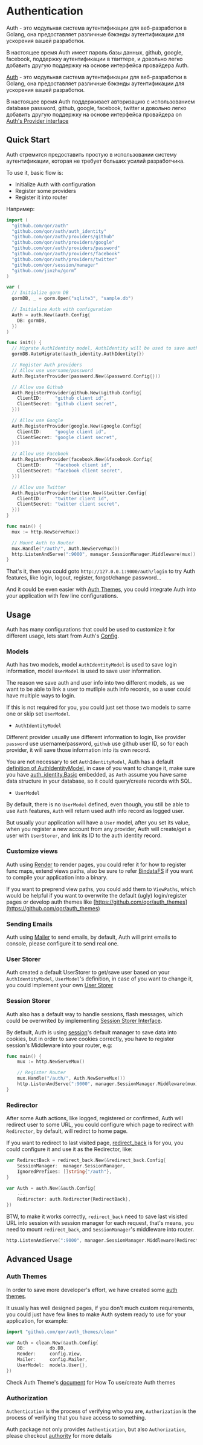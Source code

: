 # Authentication

Auth - это модульная система аутентификации для веб-разработки в Golang, она предоставляет различные бэкэнды аутентификации для ускорения вашей разработки.

В настоящее время Auth имеет пароль базы данных, github, google, facebook, поддержку аутентификации в твиттере, и довольно легко добавить другую поддержку на основе интерфейса провайдера Auth.

[Auth](http://github.com/qor/auth) - это модульная система аутентификации для веб-разработки в Golang, она предоставляет различные бэкэнды аутентификации для ускорения вашей разработки.

В настоящее время Auth поддерживает авторизацию с использованием database password, github, google, facebook, twitter и довольно легко добавить другую поддержку на основе интерфейса провайдера on [Auth's Provider interface](https://godoc.org/github.com/qor/auth#Provider)

## Quick Start

Auth стремится предоставить простую в использовании систему аутентификации, которая не требует больших усилий разработчика.

To use it, basic flow is:

* Initialize Auth with configuration
* Register some providers
* Register it into router

Например:

```go
import (
  "github.com/qor/auth"
  "github.com/qor/auth/auth_identity"
  "github.com/qor/auth/providers/github"
  "github.com/qor/auth/providers/google"
  "github.com/qor/auth/providers/password"
  "github.com/qor/auth/providers/facebook"
  "github.com/qor/auth/providers/twitter"
  "github.com/qor/session/manager"
  "github.com/jinzhu/gorm”
)

var (
  // Initialize gorm DB
  gormDB, _ = gorm.Open("sqlite3", "sample.db")

  // Initialize Auth with configuration
  Auth = auth.New(&auth.Config{
    DB: gormDB,
  })
)

func init() {
  // Migrate AuthIdentity model, AuthIdentity will be used to save auth info, like username/password, oauth token, you could change that.
  gormDB.AutoMigrate(&auth_identity.AuthIdentity{})

  // Register Auth providers
  // Allow use username/password
  Auth.RegisterProvider(password.New(&password.Config{}))

  // Allow use Github
  Auth.RegisterProvider(github.New(&github.Config{
    ClientID:     "github client id",
    ClientSecret: "github client secret",
  }))

  // Allow use Google
  Auth.RegisterProvider(google.New(&google.Config{
    ClientID:     "google client id",
    ClientSecret: "google client secret",
  }))

  // Allow use Facebook
  Auth.RegisterProvider(facebook.New(&facebook.Config{
    ClientID:     "facebook client id",
    ClientSecret: "facebook client secret",
  }))

  // Allow use Twitter
  Auth.RegisterProvider(twitter.New(&twitter.Config{
    ClientID:     "twitter client id",
    ClientSecret: "twitter client secret",
  }))
}

func main() {
  mux := http.NewServeMux()

  // Mount Auth to Router
  mux.Handle("/auth/", Auth.NewServeMux())
  http.ListenAndServe(":9000", manager.SessionManager.Middleware(mux))
}
```

That's it, then you could goto `http://127.0.0.1:9000/auth/login` to try Auth features, like login, logout, register, forgot/change password...

And it could be even easier with [Auth Themes](#auth-themes), you could integrate Auth into your application with few line configurations.

## Usage

Auth has many configurations that could be used to customize it for different usage, lets start from Auth's [Config](http://godoc.org/github.com/qor/auth#Config).

### Models

Auth has two models, model `AuthIdentityModel` is used to save login information, model `UserModel` is used to save user information.

The reason we save auth and user info into two different models, as we want to be able to link a user to mutliple auth info records, so a user could have multiple ways to login.

If this is not required for you, you could just set those two models to same one or skip set `UserModel`.

* `AuthIdentityModel`

Different provider usually use different information to login, like provider `password` use username/password, `github` use github user ID, so for each provider, it will save those information into its own record.

You are not necessary to set `AuthIdentityModel`, Auth has a default [definition of AuthIdentityModel](http://godoc.org/github.com/qor/auth/auth_identity#AuthIdentity), in case of you want to change it, make sure you have [auth_identity.Basic](http://godoc.org/github.com/qor/auth/auth_identity#Basic) embedded, as `Auth` assume you have same data structure in your database, so it could query/create records with SQL.

* `UserModel`

By default, there is no `UserModel` defined, even though, you still be able to use `Auth` features, `Auth` will return used auth info record as logged user.

But usually your application will have a `User` model, after you set its value, when you register a new account from any provider, Auth will create/get a user with `UserStorer`, and link its ID to the auth identity record.

### Customize views

Auth using [Render](http://github.com/qor/render) to render pages, you could refer it for how to register func maps, extend views paths, also be sure to refer [BindataFS](https://github.com/qor/bindatafs) if you want to compile your application into a binary.

If you want to preprend view paths, you could add them to `ViewPaths`, which would be helpful if you want to overwrite the default (ugly) login/register pages or develop auth themes like [https://github.com/qor/auth_themes](https://github.com/qor/auth_themes)

### Sending Emails

Auth using [Mailer](http://github.com/qor/mailer) to send emails, by default, Auth will print emails to console, please configure it to send real one.

### User Storer

Auth created a default UserStorer to get/save user based on your `AuthIdentityModel`, `UserModel`'s definition, in case of you want to change it, you could implement your own [User Storer](http://godoc.org/github.com/qor/auth#UserStorerInterface)

### Session Storer

Auth also has a default way to handle sessions, flash messages, which could be overwrited by implementing [Session Storer Interface](http://godoc.org/github.com/qor/auth#SessionStorerInterface).

By default, Auth is using [session](https://github.com/qor/session)'s default manager to save data into cookies, but in order to save cookies correctly, you have to register session's Middleware into your router, e.g:

```go
func main() {
	mux := http.NewServeMux()

	// Register Router
	mux.Handle("/auth/", Auth.NewServeMux())
	http.ListenAndServe(":9000", manager.SessionManager.Middleware(mux))
}
```

### Redirector

After some Auth actions, like logged, registered or confirmed, Auth will redirect user to some URL, you could configure which page to redirect with `Redirector`, by default, will redirct to home page.

If you want to redirect to last visited page, [redirect_back](https://github.com/qor/redirect_back) is for you, you could configure it and use it as the Redirector, like:

```go
var RedirectBack = redirect_back.New(&redirect_back.Config{
	SessionManager:  manager.SessionManager,
	IgnoredPrefixes: []string{"/auth"},
}

var Auth = auth.New(&auth.Config{
	...
	Redirector: auth.Redirector{RedirectBack},
})
```

BTW, to make it works correctly, `redirect_back` need to save last visisted URL into session with session manager for each request, that's means, you need to mount `redirect_back`, and `SessionManager`'s middleware into router.

```go
http.ListenAndServe(":9000", manager.SessionManager.Middleware(RedirectBack.Middleware(mux)))
```

## Advanced Usage

### Auth Themes

In order to save more developer's effort, we have created some [auth themes](https://github.com/qor/auth_themes).

It usually has well designed pages, if you don't much custom requirements, you could just have few lines to make Auth system ready to use for your application, for example:

```go
import "github.com/qor/auth_themes/clean"

var Auth = clean.New(&auth.Config{
	DB:         db.DB,
	Render:     config.View,
	Mailer:     config.Mailer,
	UserModel:  models.User{},
})
```

Check Auth Theme's [document](https://github.com/qor/auth_themes) for How To use/create Auth themes

### Authorization

`Authentication` is the process of verifying who you are, `Authorization` is the process of verifying that you have access to something.

Auth package not only provides `Authentication`, but also `Authorization`, please checkout [authority](https://github.com/qor/auth/tree/master/authority) for more details
